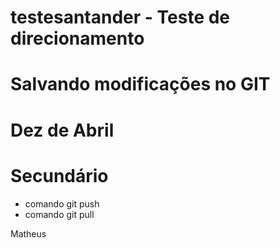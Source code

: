 # testesantander - Teste de direcionamento

# Salvando modificações no GIT

# Dez de Abril

# Secundário

* comando git push
* comando git pull

Matheus
